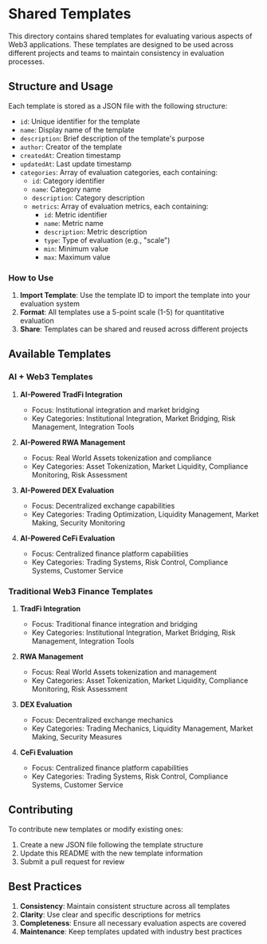 # Shared Templates

This directory contains shared templates for evaluating various aspects of Web3 applications. These templates are designed to be used across different projects and teams to maintain consistency in evaluation processes.

## Structure and Usage

Each template is stored as a JSON file with the following structure:
- `id`: Unique identifier for the template
- `name`: Display name of the template
- `description`: Brief description of the template's purpose
- `author`: Creator of the template
- `createdAt`: Creation timestamp
- `updatedAt`: Last update timestamp
- `categories`: Array of evaluation categories, each containing:
  - `id`: Category identifier
  - `name`: Category name
  - `description`: Category description
  - `metrics`: Array of evaluation metrics, each containing:
    - `id`: Metric identifier
    - `name`: Metric name
    - `description`: Metric description
    - `type`: Type of evaluation (e.g., "scale")
    - `min`: Minimum value
    - `max`: Maximum value

### How to Use

1. **Import Template**: Use the template ID to import the template into your evaluation system
2. **Format**: All templates use a 5-point scale (1-5) for quantitative evaluation
3. **Share**: Templates can be shared and reused across different projects

## Available Templates

### AI + Web3 Templates

1. **AI-Powered TradFi Integration**
   - Focus: Institutional integration and market bridging
   - Key Categories: Institutional Integration, Market Bridging, Risk Management, Integration Tools

2. **AI-Powered RWA Management**
   - Focus: Real World Assets tokenization and compliance
   - Key Categories: Asset Tokenization, Market Liquidity, Compliance Monitoring, Risk Assessment

3. **AI-Powered DEX Evaluation**
   - Focus: Decentralized exchange capabilities
   - Key Categories: Trading Optimization, Liquidity Management, Market Making, Security Monitoring

4. **AI-Powered CeFi Evaluation**
   - Focus: Centralized finance platform capabilities
   - Key Categories: Trading Systems, Risk Control, Compliance Systems, Customer Service

### Traditional Web3 Finance Templates

1. **TradFi Integration**
   - Focus: Traditional finance integration and bridging
   - Key Categories: Institutional Integration, Market Bridging, Risk Management, Integration Tools

2. **RWA Management**
   - Focus: Real World Assets tokenization and management
   - Key Categories: Asset Tokenization, Market Liquidity, Compliance Monitoring, Risk Assessment

3. **DEX Evaluation**
   - Focus: Decentralized exchange mechanics
   - Key Categories: Trading Mechanics, Liquidity Management, Market Making, Security Measures

4. **CeFi Evaluation**
   - Focus: Centralized finance platform capabilities
   - Key Categories: Trading Systems, Risk Control, Compliance Systems, Customer Service

## Contributing

To contribute new templates or modify existing ones:
1. Create a new JSON file following the template structure
2. Update this README with the new template information
3. Submit a pull request for review

## Best Practices

1. **Consistency**: Maintain consistent structure across all templates
2. **Clarity**: Use clear and specific descriptions for metrics
3. **Completeness**: Ensure all necessary evaluation aspects are covered
4. **Maintenance**: Keep templates updated with industry best practices 